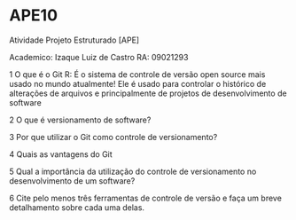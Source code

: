 # APE10
Atividade Projeto Estruturado [APE]

Academico: Izaque Luiz de Castro
RA: 09021293

1 O que é o Git
R: É o sistema de controle de versão open source mais usado no mundo atualmente! Ele é usado para controlar o histórico de alterações de arquivos e principalmente de projetos de desenvolvimento de software

2 O que é versionamento de software?

3 Por que utilizar o Git como controle de versionamento?

4 Quais as vantagens do Git

5 Qual a importância da utilização do controle de versionamento no
desenvolvimento de um software?

6 Cite pelo menos três ferramentas de controle de versão e faça um breve
detalhamento sobre cada uma delas.
